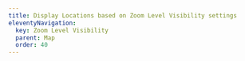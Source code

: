 ```yaml
---
title: Display Locations based on Zoom Level Visibility settings
eleventyNavigation:
  key: Zoom Level Visibility
  parent: Map
  order: 40
---
```

